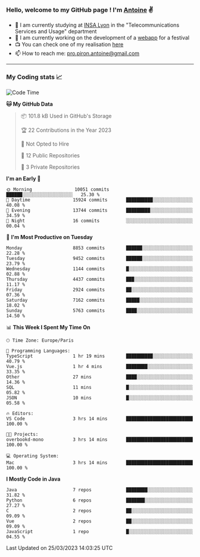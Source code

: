 ### Hello, welcome to my GitHub page ! I'm [Antoine](https://github.com/AntoinePiron) ✌️

- 🌱 I am currently studying at [INSA Lyon](https://www.insa-lyon.fr) in the "Telecommunications Services and Usage" department
- 🔭 I am currently working on the development of a [webapp](https://github.com/24HeuresINSA/Overbookd) for a festival
- 📺 You can check one of my realisation [here](https://astustc.fr)
- 📫 How to reach me: [pro.piron.antoine@gmail.com](mailto:pro.piron.antoine@gmail.com)

---

### My Coding stats 📈
<!--START_SECTION:waka-->
![Code Time](http://img.shields.io/badge/Code%20Time-60%20hrs%202%20mins-blue)

**🐱 My GitHub Data** 

> 📦 101.8 kB Used in GitHub's Storage 
 > 
> 🏆 22 Contributions in the Year 2023
 > 
> 🚫 Not Opted to Hire
 > 
> 📜 12 Public Repositories 
 > 
> 🔑 3 Private Repositories 
 > 
**I'm an Early 🐤** 

```text
🌞 Morning                10051 commits       ██████░░░░░░░░░░░░░░░░░░░   25.30 % 
🌆 Daytime                15924 commits       ██████████░░░░░░░░░░░░░░░   40.08 % 
🌃 Evening                13744 commits       █████████░░░░░░░░░░░░░░░░   34.59 % 
🌙 Night                  16 commits          ░░░░░░░░░░░░░░░░░░░░░░░░░   00.04 % 
```
📅 **I'm Most Productive on Tuesday** 

```text
Monday                   8853 commits        ██████░░░░░░░░░░░░░░░░░░░   22.28 % 
Tuesday                  9452 commits        ██████░░░░░░░░░░░░░░░░░░░   23.79 % 
Wednesday                1144 commits        █░░░░░░░░░░░░░░░░░░░░░░░░   02.88 % 
Thursday                 4437 commits        ███░░░░░░░░░░░░░░░░░░░░░░   11.17 % 
Friday                   2924 commits        ██░░░░░░░░░░░░░░░░░░░░░░░   07.36 % 
Saturday                 7162 commits        █████░░░░░░░░░░░░░░░░░░░░   18.02 % 
Sunday                   5763 commits        ████░░░░░░░░░░░░░░░░░░░░░   14.50 % 
```


📊 **This Week I Spent My Time On** 

```text
🕑︎ Time Zone: Europe/Paris

💬 Programming Languages: 
TypeScript               1 hr 19 mins        ██████████░░░░░░░░░░░░░░░   40.79 % 
Vue.js                   1 hr 4 mins         ████████░░░░░░░░░░░░░░░░░   33.35 % 
Other                    27 mins             ████░░░░░░░░░░░░░░░░░░░░░   14.36 % 
SQL                      11 mins             █░░░░░░░░░░░░░░░░░░░░░░░░   05.82 % 
JSON                     10 mins             █░░░░░░░░░░░░░░░░░░░░░░░░   05.58 % 

🔥 Editors: 
VS Code                  3 hrs 14 mins       █████████████████████████   100.00 % 

🐱‍💻 Projects: 
overbookd-mono           3 hrs 14 mins       █████████████████████████   100.00 % 

💻 Operating System: 
Mac                      3 hrs 14 mins       █████████████████████████   100.00 % 
```

**I Mostly Code in Java** 

```text
Java                     7 repos             ████████░░░░░░░░░░░░░░░░░   31.82 % 
Python                   6 repos             ███████░░░░░░░░░░░░░░░░░░   27.27 % 
C                        2 repos             ██░░░░░░░░░░░░░░░░░░░░░░░   09.09 % 
Vue                      2 repos             ██░░░░░░░░░░░░░░░░░░░░░░░   09.09 % 
JavaScript               1 repo              █░░░░░░░░░░░░░░░░░░░░░░░░   04.55 % 
```




 Last Updated on 25/03/2023 14:03:25 UTC
<!--END_SECTION:waka-->
